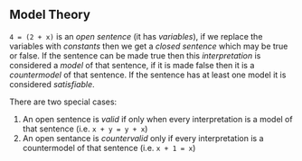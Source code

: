 ## Model Theory

`4 = (2 + x)` is an *open sentence* (it has *variables*), if we replace the variables with *constants* then we get a *closed sentence* which may be true or false. If the sentence can be made true then this *interpretation* is considered a *model* of that sentence, if it is made false then it is a *countermodel* of that sentence. If the sentence has at least one model it is considered *satisfiable*. 

There are two special cases:

1. An open sentence is *valid* if only when every interpretation is a model of that sentence (i.e. `x + y = y + x`)
2. An open sentance is *countervalid* only if every interpretation is a countermodel of that sentence (i.e. `x + 1 = x`)

